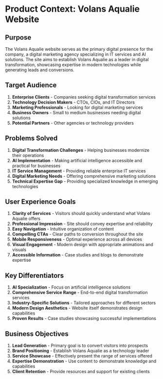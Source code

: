 # Product Context: Volans Aqualie Website

## Purpose
The Volans Aqualie website serves as the primary digital presence for the company, a digital marketing agency specializing in IT services and AI solutions. The site aims to establish Volans Aqualie as a leader in digital transformation, showcasing expertise in modern technologies while generating leads and conversions.

## Target Audience
1. **Enterprise Clients** - Companies seeking digital transformation services
2. **Technology Decision Makers** - CTOs, CIOs, and IT Directors
3. **Marketing Professionals** - Looking for digital marketing services
4. **Business Owners** - Small to medium businesses needing digital solutions
5. **Potential Partners** - Other agencies or technology providers

## Problems Solved
1. **Digital Transformation Challenges** - Helping businesses modernize their operations
2. **AI Implementation** - Making artificial intelligence accessible and practical for businesses
3. **IT Service Management** - Providing reliable enterprise IT services
4. **Digital Marketing Needs** - Offering comprehensive marketing solutions
5. **Technical Expertise Gap** - Providing specialized knowledge in emerging technologies

## User Experience Goals
1. **Clarity of Services** - Visitors should quickly understand what Volans Aqualie offers
2. **Professional Impression** - Site should convey expertise and reliability
3. **Easy Navigation** - Intuitive organization of content
4. **Compelling CTAs** - Clear paths to conversion throughout the site
5. **Mobile Responsiveness** - Optimal experience across all devices
6. **Visual Engagement** - Modern design with appropriate animations and visuals
7. **Accessible Information** - Case studies and blogs to demonstrate expertise

## Key Differentiators
1. **AI Specialization** - Focus on artificial intelligence solutions
2. **Comprehensive Service Range** - End-to-end digital transformation services
3. **Industry-Specific Solutions** - Tailored approaches for different sectors
4. **Modern Design Aesthetics** - Website itself demonstrates design capabilities
5. **Proven Results** - Case studies showcasing successful implementations

## Business Objectives
1. **Lead Generation** - Primary goal is to convert visitors into prospects
2. **Brand Positioning** - Establish Volans Aqualie as a technology leader
3. **Service Showcase** - Effectively present the range of services offered
4. **Expertise Demonstration** - Use content to demonstrate knowledge and capabilities
5. **Client Retention** - Provide resources and support for existing clients 